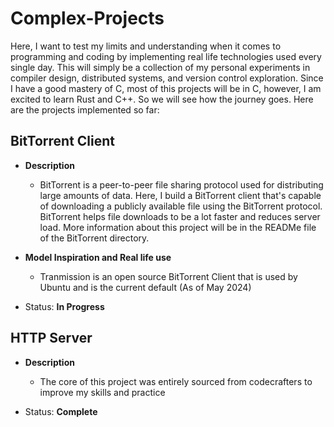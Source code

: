 # Complex-Projects

   Here, I want to test my limits and understanding when it comes to programming and coding by implementing real life technologies used every single day. This will simply be a collection of my personal experiments in compiler design, distributed systems, and version control exploration. Since I have a good mastery of C, most of this projects will be in C, however, I am excited to learn Rust and C++. So we will see how the journey goes. Here are the projects implemented so far:

## BitTorrent Client

- **Description**
  
 	- BitTorrent is a peer-to-peer file sharing protocol used for distributing large amounts of data. Here, I build a BitTorrent client that's capable of downloading a publicly available file using the BitTorrent protocol. BitTorrent helps file downloads to be a lot faster and reduces server load. More information about this project will be in the READMe file of the BitTorrent directory.

- **Model Inspiration and Real life use**

  	- Tranmission is an open source BitTorrent Client that is used by Ubuntu and is the current default (As of May 2024)

- Status: **In Progress**

## HTTP Server

- **Description**
  
 	- The core of this project was entirely sourced from codecrafters to improve my skills and practice

- Status: **Complete**
